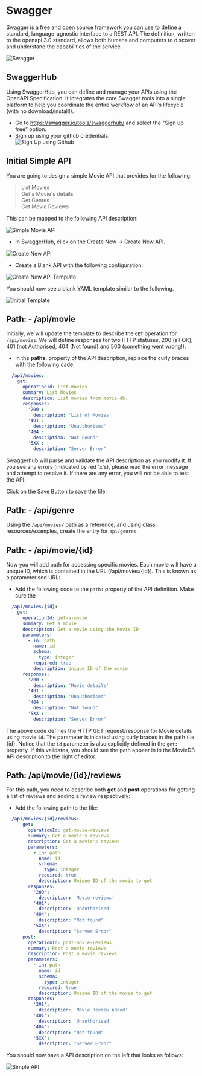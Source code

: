 # Swagger

Swagger is a free and open source framework you can use to define a standard, language-agnostic interface to a REST API. The definition, written to the openapi 3.0 standard, allows both humans and computers to discover and understand the capabilities of the service.

![Swagger](./img/swagger.png)

## SwaggerHub

Using SwaggerHub,  you can define and manage your APIs using the OpenAPI Specification. It integrates the core Swagger tools into a single platform to help you coordinate the entire workflow of an API’s lifecycle (with no download/install!).

- Go to https://swagger.io/tools/swaggerhub/ and select the "Sign up free" option.
- Sign up using your github credentials.  
![Sign Up using Github](./img/sign.png)

## Initial Simple API

You are going to design a simple Movie API that provides for the following:

> List Movies  
> Get a Movie's details  
> Get Genres  
> Get Movie Reviews

This can be mapped to the following API description:

![Simple Movie API](./img/api.png)

- In SwaggerHub, click on the Create New -> Create New API.

![Create New API](./img/create.png)

- Create a Blank API with the following configuration:

![Create New API Template](./img/spec.png)

You should now see a blank YAML template similar to the following. 

![Initial Template](./img/initial-template.png)

## Path: - /api/movie 

Initially, we will update the template to describe the ``GET`` operation for ``/api/movies``. We will define responses for two HTTP statuses, 200 (all OK), 401 (not Authorised, 404 (Not found) and 500 (something went wrong!).

- In the **paths:** property of the API description, replace the curly braces with the following cade:

~~~yaml
  /api/movies:
    get:
      operationId: list-movies
      summary: List Movies
      description: List movies from movie db.
      responses:
        '200':
          description: 'List of Movies'
        '401':
          description: 'Unauthorised'
        '404':
          description: "Not Found"
        '5XX':
          description: "Server Error"
~~~

Swaggerhub will parse and validate the API description as you modify it. If you see any errors (indicated by red 'x's), please read the error message and attempt to resolve it. If there are any error, you will not be able to test the API. 

Click on the Save Button to save the file. 

## Path: - /api/genre

Using the ``/api/movies/`` path as a reference, and using class resources/examples, create the entry for ``api/genres``.

## Path: - /api/movie/{id}

Now you will add path for accessing specific movies. Each movie will have a unique ID, which is contained in the URL (/api/movies/{id}). This is known as a parameterised URL:

- Add the following code to the ``path:`` property of the API definition. Make sure the 

~~~yaml
  /api/movies/{id}:
    get:
      operationId: get-a-movie
      summary: Get a movie
      description: Get a movie using the Movie ID
      parameters:
        - in: path
          name: id
          schema:
            type: integer
          required: true
          description: Unique ID of the movie
      responses:
        '200':
          description: 'Movie details'
        '401':
          description: 'Unauthorised'
        '404':
          description: "Not found"
        '5XX':
          description: "Server Error"
~~~

The above code defines the HTTP GET request/response for Movie details using movie ``id``. The parameter is inicated using curly braces in the path (i.e. {id}. Notice that the ``id`` parameter is also explicitly defined in the ``get:`` property.
If this validates, you should see the path appear in in the MovieDB API description to the right of editor. 

## Path: /api/movie/{id}/reviews

For this path, you need to describe both **get** and **post** operations for getting a list of reviews and adding a review respectively:

- Add the following path to the file:

~~~yaml
  /api/movies/{id}/reviews:
      get:
        operationId: get-movie-reviews
        summary: Get a movie's reviews
        description: Get a movie's reviews
        parameters:
          - in: path
            name: id
            schema:
              type: integer
            required: true
            description: Unique ID of the movie to get
        responses:
          '200':
            description: 'Movie reviews'
          '401':
            description: 'Unauthorised'
          '404':
            description: "Not found"
          '5XX':
            description: "Server Error"
      post:
        operationId: post-movie-reviews
        summary: Post a movie reviews
        description: Post a movie reviews
        parameters:
          - in: path
            name: id
            schema:
              type: integer
            required: true
            description: Unique ID of the movie to get
        responses:
          '201':
            description: 'Movie Review Added'
          '401':
            description: 'Unauthorised'
          '404':
            description: "Not found"
          '5XX':
            description: "Server Error"
~~~

You should now have a API description on the left that looks as follows:

![Simple API](./img/api2.png)

